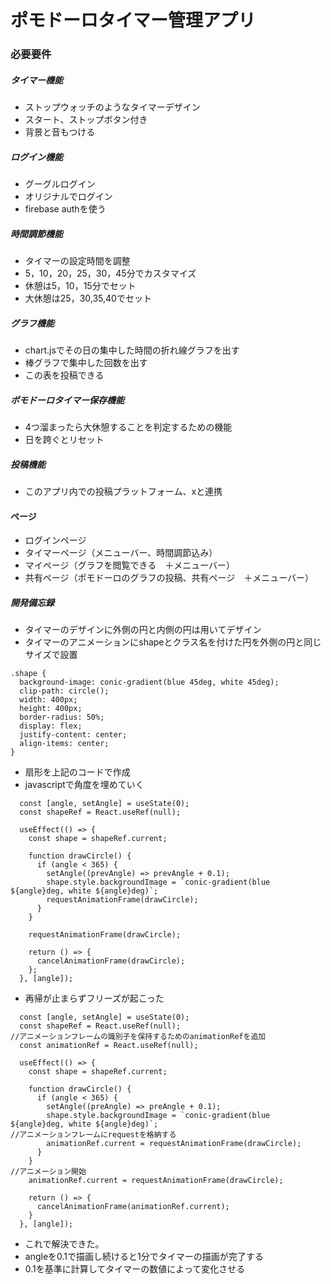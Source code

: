 # ポモドーロタイマー管理アプリ
### 必要要件
##### タイマー機能
- ストップウォッチのようなタイマーデザイン
- スタート、ストップボタン付き
- 背景と音もつける
##### ログイン機能
- グーグルログイン
- オリジナルでログイン
- firebase authを使う
##### 時間調節機能
- タイマーの設定時間を調整
- 5，10，20，25，30，45分でカスタマイズ
- 休憩は5，10，15分でセット
- 大休憩は25，30,35,40でセット
##### グラフ機能
- chart.jsでその日の集中した時間の折れ線グラフを出す
- 棒グラフで集中した回数を出す
- この表を投稿できる
##### ポモドーロタイマー保存機能
- 4つ溜まったら大休憩することを判定するための機能
- 日を跨ぐとリセット
##### 投稿機能
- このアプリ内での投稿プラットフォーム、xと連携

#### ページ
- ログインページ
- タイマーページ（メニューバー、時間調節込み）
- マイページ（グラフを閲覧できる　＋メニューバー）
- 共有ページ（ポモドーロのグラフの投稿、共有ページ　＋メニューバー）


##### 開発備忘録
- タイマーのデザインに外側の円と内側の円は用いてデザイン
- タイマーのアニメーションにshapeとクラス名を付けた円を外側の円と同じサイズで設置
```
.shape {
  background-image: conic-gradient(blue 45deg, white 45deg);
  clip-path: circle();
  width: 400px;
  height: 400px;
  border-radius: 50%;
  display: flex;
  justify-content: center;
  align-items: center;
}
```
- 扇形を上記のコードで作成
- javascriptで角度を埋めていく
```
  const [angle, setAngle] = useState(0);
  const shapeRef = React.useRef(null);

  useEffect(() => {
    const shape = shapeRef.current;

    function drawCircle() {
      if (angle < 365) {
        setAngle((prevAngle) => prevAngle + 0.1);
        shape.style.backgroundImage = `conic-gradient(blue ${angle}deg, white ${angle}deg)`;
        requestAnimationFrame(drawCircle);
      }
    }

    requestAnimationFrame(drawCircle);

    return () => {
      cancelAnimationFrame(drawCircle);
    };
  }, [angle]);
```
- 再帰が止まらずフリーズが起こった
```
  const [angle, setAngle] = useState(0);
  const shapeRef = React.useRef(null);
//アニメーションフレームの識別子を保持するためのanimationRefを追加
  const animationRef = React.useRef(null);

  useEffect(() => {
    const shape = shapeRef.current;

    function drawCircle() {
      if (angle < 365) {
        setAngle((preAngle) => preAngle + 0.1);
        shape.style.backgroundImage = `conic-gradient(blue ${angle}deg, white ${angle}deg)`;
//アニメーションフレームにrequestを格納する
        animationRef.current = requestAnimationFrame(drawCircle);
      }
    }
//アニメーション開始
    animationRef.current = requestAnimationFrame(drawCircle);

    return () => {
      cancelAnimationFrame(animationRef.current);
    }
  }, [angle]);
```
- これで解決できた。
- angleを0.1で描画し続けると1分でタイマーの描画が完了する
- 0.1を基準に計算してタイマーの数値によって変化させる
